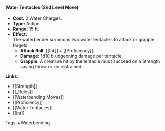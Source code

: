 #### **Water Tentacles (2nd Level Move)**

- **Cost:** 2 Water Charges.
- **Type:** Action.
- **Range:** 15 ft.
- **Effect:**  
    The waterbender summons two water tentacles to attack or grapple targets.
    - **Attack Roll:** [[Int]] + [[Proficiency]].
    - **Damage:** 1d10 bludgeoning damage per tentacle.
    - **Grapple:** A creature hit by the tentacle must succeed on a Strength saving throw or be restrained.

**Links**:
- [[Strength]]
- [[_Rules]]
- [[Waterbending Moves]]
- [[Proficiency]]
- [[Water Tentacles]]
- [[Int]]

Tags:
#Waterbending
